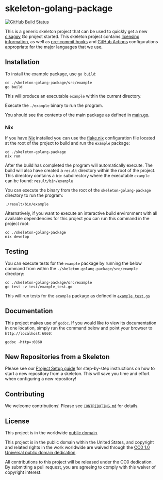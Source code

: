 # skeleton-golang-package #

[![GitHub Build Status](https://github.com/cisagov/skeleton-golang-package/workflows/build/badge.svg)](https://github.com/cisagov/skeleton-golang-package/actions)

This is a generic skeleton project that can be used to quickly get a
new [cisagov](https://github.com/cisagov) Go project started.
This skeleton project contains [licensing information](LICENSE), as
well as [pre-commit hooks](https://pre-commit.com) and
[GitHub Actions](https://github.com/features/actions) configurations
appropriate for the major languages that we use.

## Installation ##

To install the example package, use `go build`:

```console
cd ./skeleton-golang-package/src/example
go build
```

This will produce an executable `example` within the current directory.

Execute the `./example` binary to run the program.

You should see the contents of the main package as defined in [main.go](src/example/main.go).

### Nix ###

If you have [Nix](https://nixos.org/download.html) installed you can use
the [flake.nix](flake.nix) configuration file located at the root of the
project to build and run the `example` package:

```console
cd ./skeleton-golang-package
nix run
```

After the build has completed the program will automatically execute. The build
will also have created a `result` directory within the root of the project.
This directory contains a `bin` subdirectory where the executable `example` can
be found: `result/bin/example`

You can execute the binary from the root of the `skeleton-golang-package`
directory to run the program:

```console
./result/bin/example
```

Alternatively, if you want to execute an interactive build environment
with all available dependencies for this project you can run this
command in the project root:

```console
cd ./skeleton-golang-package
nix develop
```

## Testing ##

You can execute tests for the `example` package by running the below
command from within the `./skeleton-golang-package/src/example` directory:

```console
cd ./skeleton-golang-package/src/example
go test -v test/example_test.go
```

This will run tests for the `example` package as defined in
[`example_test.go`](src/example/test/example_test.go)

## Documentation ##

This project makes use of `godoc`. If you would like to view
its documentation in one location, simply run the command below and
point your browser to `http://localhost:6060`:

```console
godoc -http=:6060
```

## New Repositories from a Skeleton ##

Please see our [Project Setup guide](https://github.com/cisagov/development-guide/tree/develop/project_setup)
for step-by-step instructions on how to start a new repository from
a skeleton. This will save you time and effort when configuring a
new repository!

## Contributing ##

We welcome contributions!  Please see [`CONTRIBUTING.md`](CONTRIBUTING.md) for
details.

## License ##

This project is in the worldwide [public domain](LICENSE).

This project is in the public domain within the United States, and
copyright and related rights in the work worldwide are waived through
the [CC0 1.0 Universal public domain
dedication](https://creativecommons.org/publicdomain/zero/1.0/).

All contributions to this project will be released under the CC0
dedication. By submitting a pull request, you are agreeing to comply
with this waiver of copyright interest.
